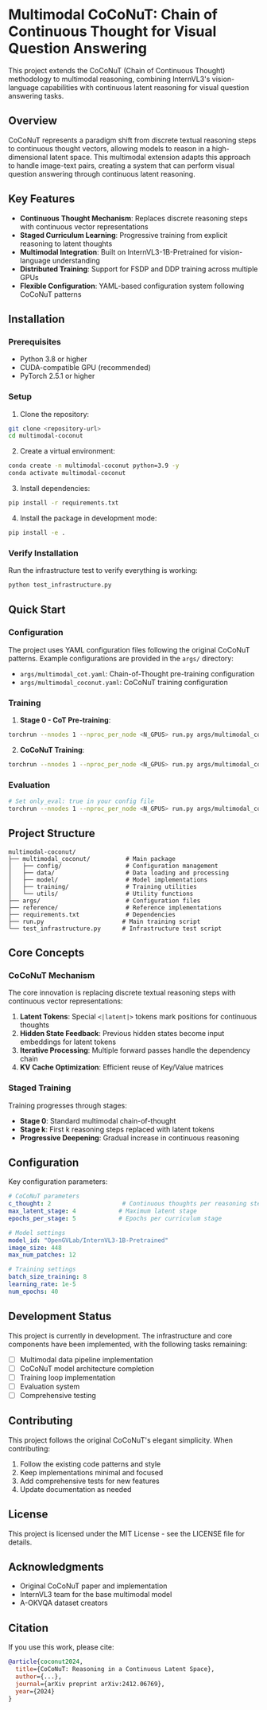 # Multimodal CoCoNuT: Chain of Continuous Thought for Visual Question Answering

This project extends the CoCoNuT (Chain of Continuous Thought) methodology to multimodal reasoning, combining InternVL3's vision-language capabilities with continuous latent reasoning for visual question answering tasks.

## Overview

CoCoNuT represents a paradigm shift from discrete textual reasoning steps to continuous thought vectors, allowing models to reason in a high-dimensional latent space. This multimodal extension adapts this approach to handle image-text pairs, creating a system that can perform visual question answering through continuous latent reasoning.

## Key Features

- **Continuous Thought Mechanism**: Replaces discrete reasoning steps with continuous vector representations
- **Staged Curriculum Learning**: Progressive training from explicit reasoning to latent thoughts
- **Multimodal Integration**: Built on InternVL3-1B-Pretrained for vision-language understanding
- **Distributed Training**: Support for FSDP and DDP training across multiple GPUs
- **Flexible Configuration**: YAML-based configuration system following CoCoNuT patterns

## Installation

### Prerequisites

- Python 3.8 or higher
- CUDA-compatible GPU (recommended)
- PyTorch 2.5.1 or higher

### Setup

1. Clone the repository:
```bash
git clone <repository-url>
cd multimodal-coconut
```

2. Create a virtual environment:
```bash
conda create -n multimodal-coconut python=3.9 -y
conda activate multimodal-coconut
```

3. Install dependencies:
```bash
pip install -r requirements.txt
```

4. Install the package in development mode:
```bash
pip install -e .
```

### Verify Installation

Run the infrastructure test to verify everything is working:
```bash
python test_infrastructure.py
```

## Quick Start

### Configuration

The project uses YAML configuration files following the original CoCoNuT patterns. Example configurations are provided in the `args/` directory:

- `args/multimodal_cot.yaml`: Chain-of-Thought pre-training configuration
- `args/multimodal_coconut.yaml`: CoCoNuT training configuration

### Training

1. **Stage 0 - CoT Pre-training**:
```bash
torchrun --nnodes 1 --nproc_per_node <N_GPUS> run.py args/multimodal_cot.yaml
```

2. **CoCoNuT Training**:
```bash
torchrun --nnodes 1 --nproc_per_node <N_GPUS> run.py args/multimodal_coconut.yaml
```

### Evaluation

```bash
# Set only_eval: true in your config file
torchrun --nnodes 1 --nproc_per_node <N_GPUS> run.py args/multimodal_coconut_eval.yaml
```

## Project Structure

```
multimodal-coconut/
├── multimodal_coconut/          # Main package
│   ├── config/                  # Configuration management
│   ├── data/                    # Data loading and processing
│   ├── model/                   # Model implementations
│   ├── training/                # Training utilities
│   └── utils/                   # Utility functions
├── args/                        # Configuration files
├── reference/                   # Reference implementations
├── requirements.txt             # Dependencies
├── run.py                      # Main training script
└── test_infrastructure.py      # Infrastructure test script
```

## Core Concepts

### CoCoNuT Mechanism

The core innovation is replacing discrete textual reasoning steps with continuous vector representations:

1. **Latent Tokens**: Special `<|latent|>` tokens mark positions for continuous thoughts
2. **Hidden State Feedback**: Previous hidden states become input embeddings for latent tokens
3. **Iterative Processing**: Multiple forward passes handle the dependency chain
4. **KV Cache Optimization**: Efficient reuse of Key/Value matrices

### Staged Training

Training progresses through stages:
- **Stage 0**: Standard multimodal chain-of-thought
- **Stage k**: First k reasoning steps replaced with latent tokens
- **Progressive Deepening**: Gradual increase in continuous reasoning

## Configuration

Key configuration parameters:

```yaml
# CoCoNuT parameters
c_thought: 2                    # Continuous thoughts per reasoning step
max_latent_stage: 4            # Maximum latent stage
epochs_per_stage: 5            # Epochs per curriculum stage

# Model settings
model_id: "OpenGVLab/InternVL3-1B-Pretrained"
image_size: 448
max_num_patches: 12

# Training settings
batch_size_training: 8
learning_rate: 1e-5
num_epochs: 40
```

## Development Status

This project is currently in development. The infrastructure and core components have been implemented, with the following tasks remaining:

- [ ] Multimodal data pipeline implementation
- [ ] CoCoNuT model architecture completion
- [ ] Training loop implementation
- [ ] Evaluation system
- [ ] Comprehensive testing

## Contributing

This project follows the original CoCoNuT's elegant simplicity. When contributing:

1. Follow the existing code patterns and style
2. Keep implementations minimal and focused
3. Add comprehensive tests for new features
4. Update documentation as needed

## License

This project is licensed under the MIT License - see the LICENSE file for details.

## Acknowledgments

- Original CoCoNuT paper and implementation
- InternVL3 team for the base multimodal model
- A-OKVQA dataset creators

## Citation

If you use this work, please cite:

```bibtex
@article{coconut2024,
  title={CoCoNuT: Reasoning in a Continuous Latent Space},
  author={...},
  journal={arXiv preprint arXiv:2412.06769},
  year={2024}
}
```